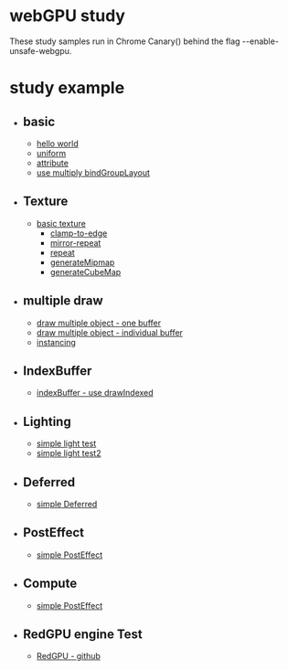 # webGPU study

These study samples run in Chrome Canary() behind the flag --enable-unsafe-webgpu.

#  

# study example

- ## basic
    - [hello world](https://redcamel.github.io/webgpu/001_helloworld)
    - [uniform](https://redcamel.github.io/webgpu/002_transform)
    - [attribute](https://redcamel.github.io/webgpu/003_attribute)
    - [use multiply bindGroupLayout](https://redcamel.github.io/webgpu/009_multi_BindGroupLayout)
- ## Texture
    - [basic texture](https://redcamel.github.io/webgpu/004_texture)
        - [clamp-to-edge](https://redcamel.github.io/webgpu/004_texture/clamp-to-edge)
        - [mirror-repeat](https://redcamel.github.io/webgpu/004_texture/mirror-repeat)
        - [repeat](https://redcamel.github.io/webgpu/004_texture/repeat)
        - [generateMipmap](https://redcamel.github.io/webgpu/012_mipmap)
        - [generateCubeMap](https://redcamel.github.io/webgpu/013_cubemap)
- ## multiple draw
    - [draw multiple object - one buffer](https://redcamel.github.io/webgpu/005_multiObject)
    - [draw multiple object - individual buffer](https://redcamel.github.io/webgpu/005_multiObject2)
    - [instancing](https://redcamel.github.io/webgpu/008_instancing)
- ## IndexBuffer
    - [indexBuffer - use drawIndexed](https://redcamel.github.io/webgpu/006_indexBuffer)
- ## Lighting
    - [simple light test](https://redcamel.github.io/webgpu/007_simpleLight)
    - [simple light test2](https://redcamel.github.io/webgpu/011_simple_defferd_light)
- ## Deferred
    - [simple Deferred](https://redcamel.github.io/webgpu/011_simple_defferd)
- ## PostEffect
    - [simple PostEffect](https://redcamel.github.io/webgpu/010_postEffect)
- ## Compute
    - [simple PostEffect](https://redcamel.github.io/webgpu/14_compute)
- ## RedGPU engine Test
    - [RedGPU - github](https://github.com/redcamel/RedGPU)
